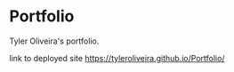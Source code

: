 # Portfolio

Tyler Oliveira's portfolio.

link to deployed site https://tyleroliveira.github.io/Portfolio/